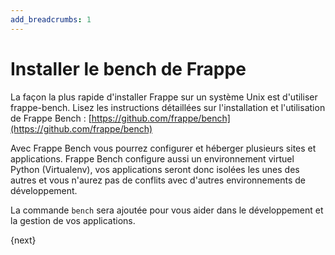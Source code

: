 ```yaml
---
add_breadcrumbs: 1
---
```

# Installer le bench de Frappe

La façon la plus rapide d'installer Frappe sur un système Unix est d'utiliser frappe-bench. Lisez les instructions détaillées sur l'installation et l'utilisation de Frappe Bench : [https://github.com/frappe/bench](https://github.com/frappe/bench)

Avec Frappe Bench vous pourrez configurer et héberger plusieurs sites et applications. Frappe Bench configure aussi un environnement virtuel Python (Virtualenv), vos applications seront donc isolées les unes des autres et vous n'aurez pas de conflits avec d'autres environnements de développement.

La commande `bench` sera ajoutée pour vous aider dans le développement et la gestion de vos applications.

{next}
